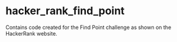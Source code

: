 hacker_rank_find_point
======================

Contains code created for the Find Point challenge as shown on the HackerRank website.
